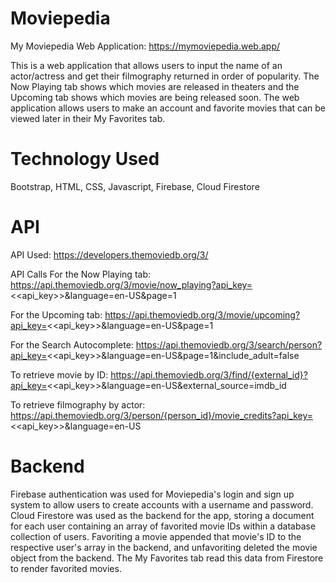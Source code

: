 # Moviepedia


My Moviepedia Web Application: https://mymoviepedia.web.app/

This is a web application that allows users to input the name of an actor/actress and get their filmography returned in order of popularity. The Now Playing tab shows which movies are released in theaters and the Upcoming tab shows which movies are being released soon. The web application allows users to make an account and favorite movies that can be viewed later in their My Favorites tab.

# Technology Used

Bootstrap, HTML, CSS, Javascript, Firebase, Cloud Firestore

# API 
API Used: https://developers.themoviedb.org/3/

API Calls
For the Now Playing tab: https://api.themoviedb.org/3/movie/now_playing?api_key=<<api_key>>&language=en-US&page=1

For the Upcoming tab: https://api.themoviedb.org/3/movie/upcoming?api_key=<<api_key>>&language=en-US&page=1

For the Search Autocomplete: https://api.themoviedb.org/3/search/person?api_key=<<api_key>>&language=en-US&page=1&include_adult=false

To retrieve movie by ID: https://api.themoviedb.org/3/find/{external_id}?api_key=<<api_key>>&language=en-US&external_source=imdb_id

To retrieve filmography by actor: https://api.themoviedb.org/3/person/{person_id}/movie_credits?api_key=<<api_key>>&language=en-US

# Backend

Firebase authentication was used for Moviepedia's login and sign up system to allow users to create accounts with a username and password. Cloud Firestore was used as the backend for the app, storing a document for each user containing an array of favorited movie IDs within a database collection of users. Favoriting a movie appended that movie's ID to the respective user's array in the backend, and unfavoriting deleted the movie object from the backend. The My Favorites tab read this data from Firestore to render favorited movies. 
